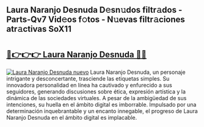## Laura Naranjo Desnuda D𝚎sn𝚞dos filtr𝚊dos - Parts-Qv7 Vid𝚎os f𝚘tos - N𝚞evas filtr𝚊ciones atr𝚊ctivas SoX11

# <h2><a href="http://mb61yzw.tromn.icu/?c=Laura+Naranjo+Desnuda">🔗👉👉👉 Laura Naranjo Desnuda 🔗🔗</a></h2>

[![Laura Naranjo Desnuda nuevo](https://i.imgur.com/pEAQMta.gif)](http://mb61yzw.tromn.icu/?c=Laura+Naranjo+Desnuda)
Laura Naranjo Desnuda, un personaje intrigante y desconcertante, trasciende las etiquetas simples. Su innovadora personalidad en línea ha cautivado y enfurecido a sus seguidores, generando discusiones sobre ética, expresión artística y la dinámica de las sociedades virtuales. A pesar de la ambigüedad de sus intenciones, su huella en el ámbito digital es imborrable. Impulsado por una determinación inquebrantable y un encanto innegable, el progreso de Laura Naranjo Desnuda en el ámbito digital es implacable.
